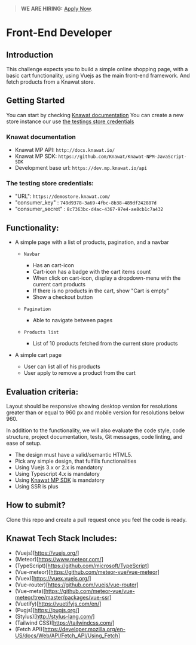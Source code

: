 > **WE ARE HIRING:** [Apply Now](https://smrtr.io/3JWmT).

# Front-End Developer

## Introduction

This challenge expects you to build a simple online shopping page, with a basic cart functionality, using Vuejs as the main front-end framework. And fetch products from a Knawat store.

## Getting Started

You can start by checking [Knawat documentation](#knawat-documentation)
You can create a new store instance our use [the testings store credentials](#the-store-credentials)

### Knawat documentation

- Knawat MP API: `http://docs.knawat.io/`
- Knawat MP SDK: `https://github.com/Knawat/Knawat-NPM-JavaScript-SDK`
- Development base url: `https://dev.mp.knawat.io/api`

### The testing store credentials:

- "URL": `https://demostore.knawat.com/`
- "consumer_key" : `749d9378-3a69-4fbc-8b38-489df242887d`
- "consumer_secret" : `8c7363bc-d4ac-4367-97e4-ae8cb1c7a432`

## Functionality:

- A simple page with a list of products, pagination, and a navbar
  - `Navbar`
    - Has an cart-icon
    - Cart-icon has a badge with the cart items count
    - When click on cart-icon, display a dropdown-menu with the current cart products
    - If there is no products in the cart, show "Cart is empty"
    - Show a checkout button

  - `Pagination`
    - Able to navigate between pages

  - `Products list`
    - List of 10 products fetched from the current store products

- A simple cart page
  - User can list all of his products
  - User apply to remove a product from the cart

## Evaluation criteria:

Layout should be responsive showing desktop version for resolutions greater than or equal to 960 px and mobile version for resolutions below 960.

In addition to the functionality, we will also evaluate the code style, code structure, project documentation, tests, Git messages, code linting, and ease of setup.

- The design must have a valid/semantic HTML5.
- Pick any simple design, that fulfills functionalities
- Using Vuejs 3.x or 2.x is mandatory
- Using Typescript 4.x is mandatory
- Using [Knawat MP SDK](https://github.com/Knawat/Knawat-NPM-JavaScript-SDK) is mandatory
- Using SSR is plus

## How to submit?

Clone this repo and create a pull request once you feel the code is ready.

## Knawat Tech Stack Includes:

- (Vuejs)[https://vuejs.org/]
- (Meteor)[https://www.meteor.com/]
- (TypeScript)[https://github.com/microsoft/TypeScript]
- (Vue-meteor)[https://github.com/meteor-vue/vue-meteor]
- (Vuex)[https://vuex.vuejs.org/]
- (Vue-router)[https://github.com/vuejs/vue-router]
- (Vue-meta)[https://github.com/meteor-vue/vue-meteor/tree/master/packages/vue-ssr]
- (Vuetify)[https://vuetifyjs.com/en/]
- (Pugjs)[https://pugjs.org/]
- (Stylus)[http://stylus-lang.com/]
- (Tailwind CSS)[https://tailwindcss.com/]
- (Fetch API)[https://developer.mozilla.org/en-US/docs/Web/API/Fetch_API/Using_Fetch]
